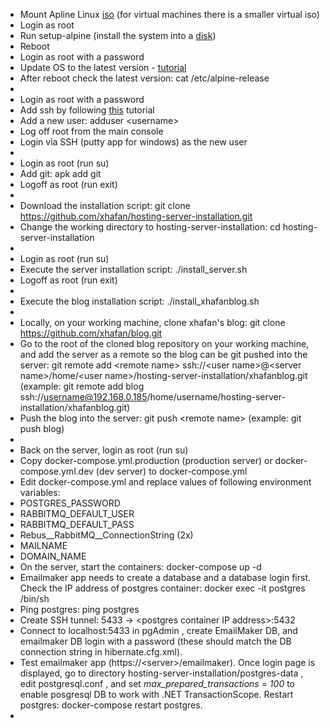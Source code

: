 * Mount Apline Linux [iso](https://alpinelinux.org/downloads) (for virtual machines there is a smaller virtual iso)
* Login as root
* Run setup-alpine (install the system into a [disk](https://wiki.alpinelinux.org/wiki/Install_to_disk))
* Reboot
* Login as root with a password
* Update OS to the latest version - [tutorial](https://wiki.alpinelinux.org/wiki/Upgrading_Alpine#Upgrading_to_latest_release)
* After reboot check the latest version: cat /etc/alpine-release
* 
* Login as root with a password
* Add ssh by following [this](https://wiki.alpinelinux.org/wiki/Setting_up_a_ssh-server) tutorial
* Add a new user: adduser <username\>
* Log off root from the main console  
* Login via SSH (putty app for windows) as the new user    
* 
* Login as root (run su)
* Add git: apk add git
* Logoff as root (run exit)
* 
* Download the installation script: git clone https://github.com/xhafan/hosting-server-installation.git
* Change the working directory to hosting-server-installation: cd hosting-server-installation
* 
* Login as root (run su)
* Execute the server installation script: ./install_server.sh
* Logoff as root (run exit)
* 
* Execute the blog installation script: ./install_xhafanblog.sh
* 
* Locally, on your working machine, clone xhafan's blog: git clone https://github.com/xhafan/blog.git
* Go to the root of the cloned blog repository on your working machine, and add the server as a remote so the blog can be git pushed into the server: git remote add <remote name\> ssh://<user name\>@<server name\>/home/<user name\>/hosting-server-installation/xhafanblog.git (example: git remote add blog ssh://username@192.168.0.185/home/username/hosting-server-installation/xhafanblog.git) 
* Push the blog into the server: git push <remote name\> (example: git push blog)
* 
* Back on the server, login as root (run su)
* Copy docker-compose.yml.production (production server) or docker-compose.yml.dev (dev server) to docker-compose.yml
* Edit docker-compose.yml and replace values of following environment variables: 
 * POSTGRES\_PASSWORD
 * RABBITMQ\_DEFAULT\_USER
 * RABBITMQ\_DEFAULT\_PASS
 * Rebus\_\_RabbitMQ\_\_ConnectionString (2x)
 * MAILNAME
 * DOMAIN_NAME
* On the server, start the containers: docker-compose up -d
* Emailmaker app needs to create a database and a database login first. Check the IP address of postgres container: docker exec -it postgres /bin/sh
* Ping postgres: ping postgres
* Create SSH tunnel: 5433 -> <postgres container IP address\>:5432
* Connect to localhost:5433 in pgAdmin , create EmailMaker DB, and emailmaker DB login with a password (these should match the DB connection string in hibernate.cfg.xml).
* Test emailmaker app (https://<server\>/emailmaker). Once login page is displayed, go to directory hosting-server-installation/postgres-data , edit postgresql.conf , and set _max\_prepared\_transactions = 100_ to enable posgresql DB to work with .NET TransactionScope. Restart postgres: docker-compose restart postgres.
* 
 

